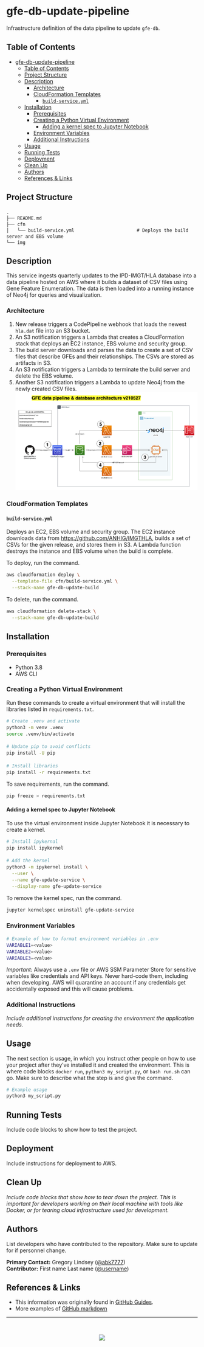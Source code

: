 gfe-db-update-pipeline
=====================

Infrastructure definition of the data pipeline to update `gfe-db`.

## Table of Contents
<!-- Comment out lines to remove them from the TOC. Uncomment them and save the document to update the TOC. -->
- [gfe-db-update-pipeline](#gfe-db-update-pipeline)
  - [Table of Contents](#table-of-contents)
  - [Project Structure](#project-structure)
  - [Description](#description)
    - [Architecture](#architecture)
    - [CloudFormation Templates](#cloudformation-templates)
      - [`build-service.yml`](#build-serviceyml)
  - [Installation](#installation)
    - [Prerequisites](#prerequisites)
    - [Creating a Python Virtual Environment](#creating-a-python-virtual-environment)
      - [Adding a kernel spec to Jupyter Notebook](#adding-a-kernel-spec-to-jupyter-notebook)
    - [Environment Variables](#environment-variables)
    - [Additional Instructions](#additional-instructions)
  - [Usage](#usage)
  - [Running Tests](#running-tests)
  - [Deployment](#deployment)
  - [Clean Up](#clean-up)
  - [Authors](#authors)
  - [References & Links](#references--links)

## Project Structure 
```
.
├── README.md
├── cfn
│   └── build-service.yml                       # Deploys the build server and EBS volume
└── img
```

## Description
This service ingests quarterly updates to the IPD-IMGT/HLA database into a data pipeline hosted on AWS where it builds a dataset of CSV files using Gene Feature Enumeration. The data is then loaded into a running instance of Neo4j for queries and visualization.

### Architecture
1. New release triggers a CodePipeline webhook that loads the newest `hla.dat` file into an S3 bucket.
2. An S3 notification triggers a Lambda that creates a CloudFormation stack that deploys an EC2 instance, EBS volume and security group.
3. The build server downloads and parses the data to create a set of CSV files that describe GFEs and their relationships. The CSVs are stored as artifacts in S3.
4. An S3 notification triggers a Lambda to terminate the build server and delete the EBS volume.
5. Another S3 notification triggers a Lambda to update Neo4j from the newly created CSV files.
![gfe-db-architecture](img/gfe-db-arch-v210529.png)

### CloudFormation Templates

#### `build-service.yml`
Deploys an EC2, EBS volume and security group. The EC2 instance downloads data from https://github.com/ANHIG/IMGTHLA, builds a set of CSVs for the given release, and stores them in S3. A Lambda function destroys the instance and EBS volume when the build is complete.

To deploy, run the command.
```bash
aws cloudformation deploy \
  --template-file cfn/build-service.yml \
  --stack-name gfe-db-update-build
```

To delete, run the command.
```bash
aws cloudformation delete-stack \
  --stack-name gfe-db-update-build
```

## Installation

### Prerequisites
* Python 3.8
* AWS CLI

### Creating a Python Virtual Environment
Run these commands to create a virtual environment that will install the libraries listed in `requirements.txt`.
```bash
# Create .venv and activate
python3 -m venv .venv
source .venv/bin/activate

# Update pip to avoid conflicts
pip install -U pip

# Install libraries
pip install -r requirements.txt
```

To save requirements, run the command.
```bash
pip freeze > requirements.txt
```

#### Adding a kernel spec to Jupyter Notebook
To use the virtual environment inside Jupyter Notebook it is necessary to create a kernel.
```bash
# Install ipykernal
pip install ipykernel

# Add the kernel
python3 -m ipykernel install \
  --user \
  --name gfe-update-service \
  --display-name gfe-update-service
```

To remove the kernel spec, run the command.
```bash
jupyter kernelspec uninstall gfe-update-service
```

### Environment Variables
```bash
# Example of how to format environment variables in .env
VARIABLE1=<value>
VARIABLE2=<value>
VARIABLE3=<value>
```

*Important:* Always use a `.env` file or AWS SSM Parameter Store for sensitive variables like credentials and API keys. Never hard-code them, including when developing. AWS will quarantine an account if any credentials get accidentally exposed and this will cause problems.

### Additional Instructions
*Include additional instructions for creating the environment the application needs.*

## Usage
The next section is usage, in which you instruct other people on how to use your project after they’ve installed it and created the environment. This is where code blocks `docker run`, `python3 my_script.py`, or `bash run.sh` can go. Make sure to describe what the step is and give the command.

```bash
# Example usage
python3 my_script.py
```

## Running Tests
Include code blocks to show how to test the project.

## Deployment
Include instructions for deployment to AWS.

## Clean Up
*Include code blocks that show how to tear down the project. This is important for developers working on their local machine with tools like Docker, or for tearing cloud infrastructure used for development.*

## Authors
List developers who have contributed to the repository. Make sure to update for if personnel change.

**Primary Contact:** Gregory Lindsey ([@abk7777](https://github.com/abk7777)) \
**Contributor:** First name Last name ([@username](https://github.com/username))

## References & Links
* This information was originally found in [GitHub Guides](https://guides.github.com/features/wikis/).
* More examples of [GitHub markdown](https://gist.github.com/stevenyap/7038119)

-----------------
<br>
<p align="center">
  <img src="https://bethematch.org/content/site/images/btm_logo.png">
</p>